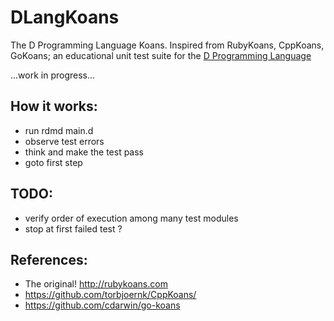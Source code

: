 DLangKoans
==========

The D Programming Language Koans. Inspired from RubyKoans, CppKoans, GoKoans; an educational unit test suite for the [D Programming Language](http://dlang.org)

...work in progress...


How it works:
------------
 - run rdmd main.d
 - observe test errors
 - think and make the test pass
 - goto first step

TODO:
----
 - verify order of execution among many test modules
 - stop at first failed test ?


References:
-----------
 - The original! http://rubykoans.com
 - https://github.com/torbjoernk/CppKoans/
 - https://github.com/cdarwin/go-koans

